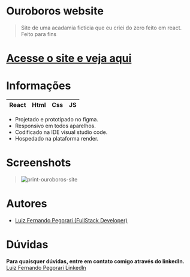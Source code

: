 # Ouroboros website

> Site de uma acadamia ficticia que eu criei do zero feito em react. Feito para fins 

 # [Acesse o site e veja aqui](https://ouroboros-site.onrender.com/)
 
 # Informações
 
 React | Html | Css | JS
-----| ---- |-----|----
* Projetado e prototipado no figma.
* Responsivo em todos aparelhos.
* Codificado na IDE visual studio code.
* Hospedado na plataforma render.

# Screenshots

> ![print-ouroboros-site](https://user-images.githubusercontent.com/74561722/213348218-f2978e40-6395-4fff-b35a-68be4016ef99.png)


# Autores

* <a href="https://github.com/luizfernandope">Luiz Fernando Pegorari (FullStack Developer)</a>

# Dúvidas
<b>Para quaisquer dúvidas, entre em contato comigo através do linkedIn.</b>
<br>
<a href="https://www.linkedin.com/in/luiz-fernando-pegorari-78b853225/">Luiz Fernando Pegorari Linkedln</a>